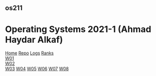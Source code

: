 ## os211
# Operating Systems 2021-1 (Ahmad Haydar Alkaf)
[Home](https://ahmadhaydar.github.io/os211/) [Repo](https://github.com/ahmadhaydar/os211/) [Logs](https://ahmadhaydar.github.io/os211/TXT/mylog.txt) [Ranks](https://ahmadhaydar.github.io/os211/TXT/myrank.txt)<br>
[W01](https://ahmadhaydar.github.io/os211/W01/)  
[W02](https://ahmadhaydar.github.io/os211/W02/)  
[W03](https://ahmadhaydar.github.io/os211/W03/) 
[W04](https://ahmadhaydar.github.io/os211/W04/) 
[W05](https://ahmadhaydar.github.io/os211/W05/) 
[W06](https://ahmadhaydar.github.io/os211/W06/) 
[W07](https://ahmadhaydar.github.io/os211/W07/)
[W08](https://ahmadhaydar.github.io/os211/W08/)<br>

